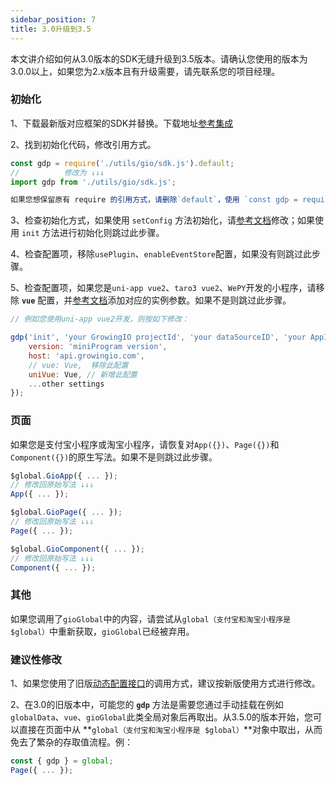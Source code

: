 ```yaml
---
sidebar_position: 7
title: 3.0升级到3.5
---
```


本文讲介绍如何从3.0版本的SDK无缝升级到3.5版本。请确认您使用的版本为3.0.0以上，如果您为2.x版本且有升级需要，请先联系您的项目经理。

### 初始化

1、下载最新版对应框架的SDK并替换。下载地址[参考集成](/miniprogram/3.5/integration/wx)

2、找到初始化代码，修改引用方式。

```js
const gdp = require('./utils/gio/sdk.js').default;
//          修改为 ↓↓↓
import gdp from './utils/gio/sdk.js';

如果您想保留原有 require 的引用方式，请删除`default`，使用 `const gdp = require('./utils/gio/sdk.js');` 即可。
```

3、检查初始化方式，如果使用 `setConfig` 方法初始化，请[参考文档](/docs/miniprogram/3.5/integration/wx)修改；如果使用 `init` 方法进行初始化则跳过此步骤。

4、检查配置项，移除`usePlugin`、`enableEventStore`配置，如果没有则跳过此步骤。

5、检查配置项，如果您是`uni-app vue2`、`taro3 vue2`、`WePY`开发的小程序，请移除 **`vue`** 配置，并[参考文档](/docs/miniprogram/3.5/integration/wx)添加对应的实例参数。如果不是则跳过此步骤。

```js
// 例如您使用uni-app vue2开发，则按如下修改：

gdp('init', 'your GrowingIO projectId', 'your dataSourceID', 'your AppId', {
    version: 'miniProgram version',
    host: 'api.growingio.com',
    // vue: Vue,  移除此配置
    uniVue: Vue, // 新增此配置
    ...other settings
});
```

### 页面

如果您是支付宝小程序或淘宝小程序，请恢复对`App({})`、`Page({})`和`Component({})`的原生写法。如果不是则跳过此步骤。

```js
$global.GioApp({ ... });
// 修改回原始写法 ↓↓↓
App({ ... });

$global.GioPage({ ... });
// 修改回原始写法 ↓↓↓
Page({ ... });

$global.GioComponent({ ... });
// 修改回原始写法 ↓↓↓
Component({ ... });
```

### 其他

如果您调用了`gioGlobal`中的内容，请尝试从`global（支付宝和淘宝小程序是 $global）`中重新获取，`gioGlobal`已经被弃用。

### 建议性修改

1、如果您使用了旧版[动态配置接口](/docs/miniprogram/3.5/commonlyApi#动态配置接口)的调用方式，建议按新版使用方式进行修改。

2、在3.0的旧版本中，可能您的 **`gdp`** 方法是需要您通过手动挂载在例如`globalData`、`vue`、`gioGlobal`此类全局对象后再取出。从3.5.0的版本开始，您可以直接在页面中从 **`global（支付宝和淘宝小程序是 $global）`**对象中取出，从而免去了繁杂的存取值流程。例：

```js
const { gdp } = global;
Page({ ... });
```
